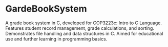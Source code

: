 # GardeBookSystem
A grade book system in C, developed for COP3223c: Intro to C Language. Features student record management, grade calculations, and sorting. Demonstrates file handling and data structures in C. Aimed for educational use and further learning in programming basics.
